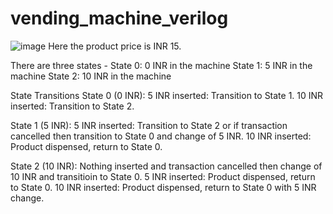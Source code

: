 # vending_machine_verilog
![image](https://github.com/user-attachments/assets/d11efb89-bc69-46a4-a254-a5f013b6d37a)
Here the product price is INR 15.

There are three states -
State 0: 0 INR in the machine
State 1: 5 INR in the machine
State 2: 10 INR in the machine

State Transitions
State 0 (0 INR):
5 INR inserted: Transition to State 1.
10 INR inserted: Transition to State 2.

State 1 (5 INR):
5 INR inserted: Transition to State 2 or if transaction cancelled then transition to State 0 and change of 5 INR.
10 INR inserted: Product dispensed, return to State 0.

State 2 (10 INR):
Nothing inserted and transaction cancelled then change of 10 INR and transitioin to State 0.
5 INR inserted: Product dispensed, return to State 0.
10 INR inserted: Product dispensed, return to State 0 with 5 INR change.
